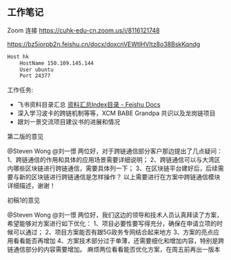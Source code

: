 ## 工作笔记


Zoom 连接 https://cuhk-edu-cn.zoom.us/j/8116121748


https://bz5iorpb2n.feishu.cn/docx/doxcnVEWtlHVItz8o38BskKqndg



```txt
Host hk
    HostName 150.109.145.144
    User ubuntu
    Port 24377
```

工作任务:

- 飞书资料目录汇总 [‬⁤‍⁡⁤​​⁣⁠‌⁤​​⁢⁣⁢⁠​‍⁠‍‍⁡⁢⁢‬⁣‍⁣‌‍‌‬⁤⁤‍‍‍﻿​⁡⁢﻿‍​‬‬⁤﻿资料汇总Index目录 - Feishu Docs](https://bz5iorpb2n.feishu.cn/docx/doxcnql53GeZlRAjLv5H6EJUpsh)
- 深入学习波卡的跨链机制等等，XCM BABE Grandpa 共识以及龙岗链项目
- 跟刘一景交流项目建议书的进展和情况


第二版的意见

@Steven Wong @刘一憬 两位好，对于跨链通信部分客户那边提出了几点疑问：
1、跨链通信的作用和具体的应用场景需要详细说明；
2、跨链通信可以与大湾区内哪些区块链进行跨链通信，需要具体列一下；
3、在区块链平台建好后，后续需要与新的区块链进行跨链通信是怎样操作？
以上需要进行在方案中跨链通信模块详细描述，谢谢！


初稿1的意见

@Steven Wong @刘一憬 两位好，我们这边的领导和技术人员认真拜读了方案，希望能够对方案进行如下优化：
1、项目必要性要写得充分，确保在申请立项的时候可以通过；
2、项目方案能否有跟5G政务专网结合起来地方
3、方案的亮点应用看看能否再增加
4、方案技术部分过于单薄，还需要细化和增加内容，特别是跨链通信部分的内容需要增加。
麻烦两位看看能否优化方案，在周五前再出一版本